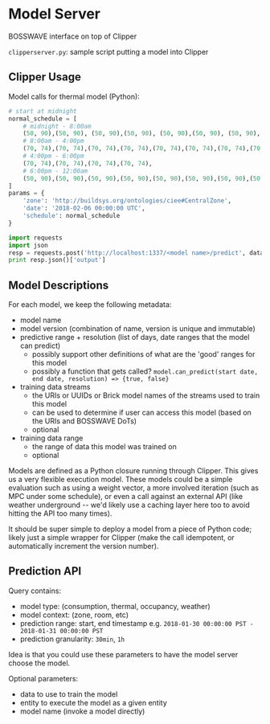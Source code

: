 # Model Server

BOSSWAVE interface on top of Clipper

`clipperserver.py`: sample script putting a model into Clipper

## Clipper Usage

Model calls for thermal model (Python):

```python
# start at midnight
normal_schedule = [
    # midnight - 8:00am
    (50, 90),(50, 90), (50, 90),(50, 90), (50, 90),(50, 90), (50, 90),(50, 90), (50, 90),(50, 90), (50, 90),(50, 90), (50, 90),(50, 90), (50, 90),(50, 90),
    # 8:00am - 4:00pm
    (70, 74),(70, 74),(70, 74),(70, 74),(70, 74),(70, 74),(70, 74),(70, 74),(70, 74),(70, 74),(70, 74),(70, 74),(70, 74),(70, 74),(70, 74),(70, 74),
    # 4:00pm - 6:00pm
    (70, 74),(70, 74),(70, 74),(70, 74),
    # 6:00pm - 12:00am
    (50, 90),(50, 90),(50, 90),(50, 90),(50, 90),(50, 90),(50, 90),(50, 90),(50, 90),(50, 90),(50, 90),(50, 90)
]
params = {
    'zone': 'http://buildsys.org/ontologies/ciee#CentralZone',
    'date': '2018-02-06 00:00:00 UTC',
    'schedule': normal_schedule
}

import requests
import json
resp = requests.post('http://localhost:1337/<model name>/predict', data=json.dumps({'input': params}))
print resp.json()['output']
```

## Model Descriptions

For each model, we keep the following metadata:
- model name
- model version (combination of name, version is unique and immutable)
- predictive range + resolution (list of days, date ranges that the model can predict)
    - possibly support other definitions of what are the 'good' ranges for this model
    - possibly a function that gets called? `model.can_predict(start date, end date, resolution) => {true, false}`
- training data streams
    - the URIs or UUIDs or Brick model names of the streams used to train this model
    - can be used to determine if user can access this model (based on the URIs and BOSSWAVE DoTs)
    - optional
- training data range
    - the range of data this model was trained on
    - optional

Models are defined as a Python closure running through Clipper. This gives us a very flexible execution model.
These models could be a simple evaluation such as using a weight vector, a more involved iteration (such as MPC
under some schedule), or even a call against an external API (like weather underground -- we'd likely use a caching
layer here too to avoid hitting the API too many times).

It should be super simple to deploy a model from a piece of Python code; likely just a simple wrapper for Clipper (make
the call idempotent, or automatically increment the version number).

## Prediction API

Query contains:
- model type: (consumption, thermal, occupancy, weather)
- model context: (zone, room, etc)
- prediction range: start, end timestamp e.g. `2018-01-30 00:00:00 PST - 2018-01-31 00:00:00 PST`
- prediction granularity: `30min`, `1h`

Idea is that you could use these parameters to have the model server choose the model.

Optional parameters:
- data to use to train the model
- entity to execute the model as a given entity
- model name (invoke a model directly)
